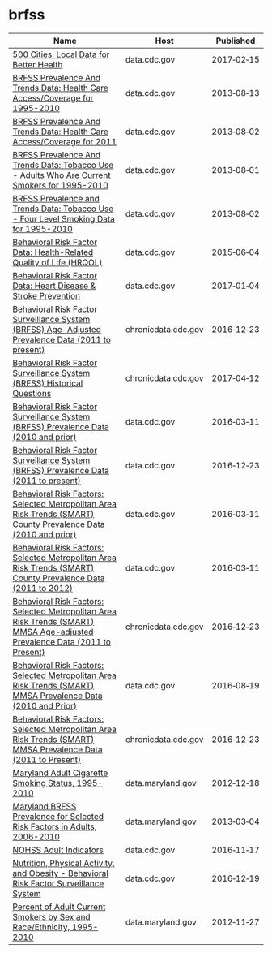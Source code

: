 # brfss

Name | Host | Published
---- | ---- | ---------
[500 Cities: Local Data for Better Health](../datasets/6vp6-wxuq.md) | data.cdc.gov | 2017&#x2011;02&#x2011;15
[BRFSS Prevalence And Trends Data: Health Care Access/Coverage for 1995-2010](../datasets/t984-9cdv.md) | data.cdc.gov | 2013&#x2011;08&#x2011;13
[BRFSS Prevalence And Trends Data: Health Care Access/Coverage for 2011](../datasets/5ekf-pmct.md) | data.cdc.gov | 2013&#x2011;08&#x2011;02
[BRFSS Prevalence And Trends Data: Tobacco Use - Adults Who Are Current Smokers for 1995-2010](../datasets/j8jk-5ztv.md) | data.cdc.gov | 2013&#x2011;08&#x2011;01
[BRFSS Prevalence and Trends Data: Tobacco Use - Four Level Smoking Data for 1995-2010](../datasets/8zak-ewtm.md) | data.cdc.gov | 2013&#x2011;08&#x2011;02
[Behavioral Risk Factor Data: Health-Related Quality of Life (HRQOL)](../datasets/xuxn-8kju.md) | data.cdc.gov | 2015&#x2011;06&#x2011;04
[Behavioral Risk Factor Data: Heart Disease & Stroke Prevention](../datasets/4ny5-qn3w.md) | data.cdc.gov | 2017&#x2011;01&#x2011;04
[Behavioral Risk Factor Surveillance System (BRFSS) Age-Adjusted Prevalence Data (2011 to present)](../datasets/d2rk-yvas.md) | chronicdata.cdc.gov | 2016&#x2011;12&#x2011;23
[Behavioral Risk Factor Surveillance System (BRFSS) Historical Questions](../datasets/iuq5-y9ct.md) | chronicdata.cdc.gov | 2017&#x2011;04&#x2011;12
[Behavioral Risk Factor Surveillance System (BRFSS) Prevalence Data (2010 and prior)](../datasets/y4ft-s73h.md) | data.cdc.gov | 2016&#x2011;03&#x2011;11
[Behavioral Risk Factor Surveillance System (BRFSS) Prevalence Data (2011 to present)](../datasets/dttw-5yxu.md) | data.cdc.gov | 2016&#x2011;12&#x2011;23
[Behavioral Risk Factors: Selected Metropolitan Area Risk Trends (SMART) County Prevalence Data (2010 and prior)](../datasets/acme-vg9e.md) | data.cdc.gov | 2016&#x2011;03&#x2011;11
[Behavioral Risk Factors: Selected Metropolitan Area Risk Trends (SMART) County Prevalence Data (2011 to 2012)](../datasets/cpem-dkkm.md) | data.cdc.gov | 2016&#x2011;03&#x2011;11
[Behavioral Risk Factors: Selected Metropolitan Area Risk Trends (SMART) MMSA Age-adjusted Prevalence Data (2011 to Present)](../datasets/at7e-uhkc.md) | chronicdata.cdc.gov | 2016&#x2011;12&#x2011;23
[Behavioral Risk Factors: Selected Metropolitan Area Risk Trends (SMART) MMSA Prevalence Data (2010 and Prior)](../datasets/waxm-p5qv.md) | data.cdc.gov | 2016&#x2011;08&#x2011;19
[Behavioral Risk Factors: Selected Metropolitan Area Risk Trends (SMART) MMSA Prevalence Data (2011 to Present)](../datasets/j32a-sa6u.md) | chronicdata.cdc.gov | 2016&#x2011;12&#x2011;23
[Maryland Adult Cigarette Smoking Status, 1995-2010](../datasets/ycny-6riz.md) | data.maryland.gov | 2012&#x2011;12&#x2011;18
[Maryland BRFSS Prevalence for Selected Risk Factors in Adults, 2006-2010](../datasets/p93z-n4v3.md) | data.maryland.gov | 2013&#x2011;03&#x2011;04
[NOHSS Adult Indicators](../datasets/jz6n-v26y.md) | data.cdc.gov | 2016&#x2011;11&#x2011;17
[Nutrition, Physical Activity, and Obesity - Behavioral Risk Factor Surveillance System](../datasets/hn4x-zwk7.md) | data.cdc.gov | 2016&#x2011;12&#x2011;19
[Percent of Adult Current Smokers by Sex and Race/Ethnicity, 1995-2010](../datasets/xyrh-5e77.md) | data.maryland.gov | 2012&#x2011;11&#x2011;27

